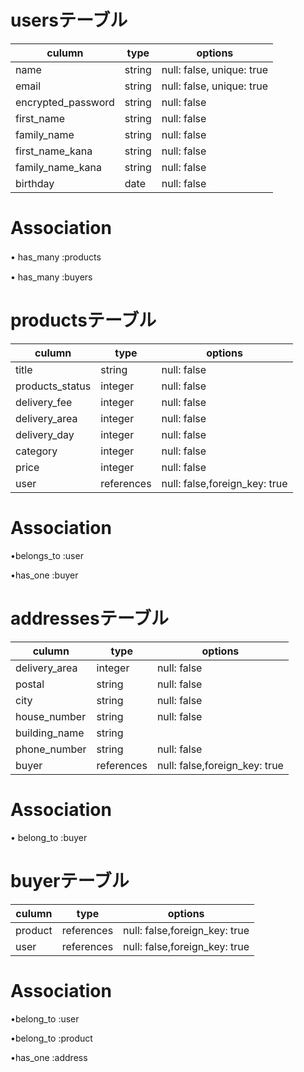 # usersテーブル

| culumn  | type   | options       |
| ------  | ----   | ------------- |
| name    | string | null: false, unique: true |　
| email   | string | null: false, unique: true |　
| encrypted_password | string | null: false | 
| first_name | string | null: false | 
| family_name | string | null: false | 
| first_name_kana | string | null: false | 
| family_name_kana | string | null: false | 
| birthday | date | null: false | 

# Association
• has_many :products　

• has_many :buyers


# productsテーブル
| culumn  | type   | options       |
| ------  | ----   | ------------- |
| title    | string | null: false   | 
| products_status | integer | null: false |
| delivery_fee | integer | null: false | 
| delivery_area | integer | null: false |
| delivery_day | integer | null: false 
| category | integer | null: false |
| price   | integer | null: false |  
| user  | references | null: false,foreign_key: true| 

# Association
•belongs_to :user

•has_one :buyer

# addressesテーブル
| culumn  | type   | options       |
| ------  | ----   | ------------- |
| delivery_area| integer | null: false | 
| postal | string | null: false |  
| city    | string | null: false | 
| house_number | string | null: false |
| building_name | string | 
| phone_number | string | null: false |
| buyer | references | null: false,foreign_key: true | 

# Association

• belong_to :buyer

# buyerテーブル

| culumn  | type   | options       |
| ------  | ----   | ------------- |
| product | references | null: false,foreign_key: true | 
| user    | references | null: false,foreign_key: true |

# Association

•belong_to :user

•belong_to :product

•has_one :address

